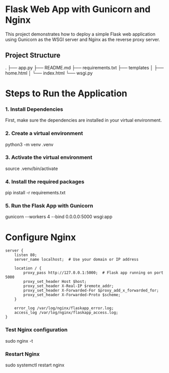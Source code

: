 # Flask Web App with Gunicorn and Nginx

This project demonstrates how to deploy a simple Flask web application using Gunicorn as the WSGI server and Nginx as the reverse proxy server.

## Project Structure
.
├── app.py
├── README.md
├── requirements.txt
├── templates
│   ├── home.html
│   └── index.html
└── wsgi.py

# Steps to Run the Application

### 1. Install Dependencies
First, make sure the dependencies are installed in your virtual environment.

### 2. Create a virtual environment
python3 -m venv .venv

### 3. Activate the virtual environment
source .venv/bin/activate

### 4. Install the required packages
pip install -r requirements.txt

### 5. Run the Flask App with Gunicorn
gunicorn --workers 4 --bind 0.0.0.0:5000 wsgi:app   

# Configure Nginx
```nginx
server {
    listen 80;
    server_name localhost;  # Use your domain or IP address

    location / {
        proxy_pass http://127.0.0.1:5000;  # Flask app running on port 5000
        proxy_set_header Host $host;
        proxy_set_header X-Real-IP $remote_addr;
        proxy_set_header X-Forwarded-For $proxy_add_x_forwarded_for;
        proxy_set_header X-Forwarded-Proto $scheme;
    }

    error_log /var/log/nginx/flaskapp_error.log;
    access_log /var/log/nginx/flaskapp_access.log;
}
```

### Test Nginx configuration
sudo nginx -t

### Restart Nginx
sudo systemctl restart nginx